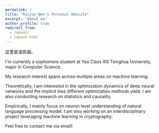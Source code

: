 ```yaml
---
permalink: /
title: "Kaiyue Wen's Personal Website"
excerpt: "About me"
author_profile: true
redirect_from: 
  - /about/
  - /about.html
---
```


这里是温凯越。

I'm currently a sophomore student at Yao Class IIIS Tsinghua University, major in Computer Science.

My research interest spans across multiple areas on machine learning. 

Theoretically, I am interested in the optimization dynamics of deep neural networks and the implicit bias different optimization methods yield.
I am also conducting research on statistics and causality.

Empirically, I mainly focus on neuron level understanding of natural language processing model. 
I am also working on an interdisciplinary project leveraging machine learning in cryptography.

Feel free to contact me via email!